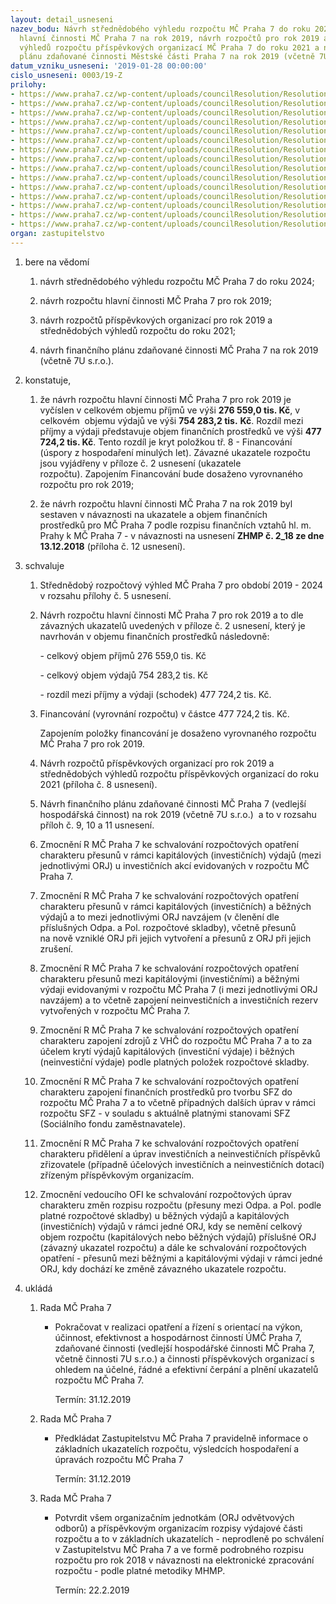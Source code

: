 ```yaml
---
layout: detail_usneseni
nazev_bodu: Návrh střednědobého výhledu rozpočtu MČ Praha 7 do roku 2024, návrh rozpočtu
  hlavní činnosti MČ Praha 7 na rok 2019, návrh rozpočtů pro rok 2019 a střednědobých
  výhledů rozpočtu příspěvkových organizací MČ Praha 7 do roku 2021 a návrh finančního
  plánu zdaňované činnosti Městské části Praha 7 na rok 2019 (včetně 7U s.r.o.)
datum_vzniku_usneseni: '2019-01-28 00:00:00'
cislo_usneseni: 0003/19-Z
prilohy:
- https://www.praha7.cz/wp-content/uploads/councilResolution/Resolutions/30535/export/f1_Navrh_SR_2019_Duvodova_zprava~426181.docx
- https://www.praha7.cz/wp-content/uploads/councilResolution/Resolutions/30535/export/f2_Ukazatele_rozpoctu~426180.xlsx
- https://www.praha7.cz/wp-content/uploads/councilResolution/Resolutions/30535/export/f3_INV_SR2019_souhrn_BP~426179.xlsx
- https://www.praha7.cz/wp-content/uploads/councilResolution/Resolutions/30535/export/f4_NIV_SR2019_BP~426178.xlsx
- https://www.praha7.cz/wp-content/uploads/councilResolution/Resolutions/30535/export/f5_Strednedoby_vyhled_MCP7_do_2024~426177.xlsx
- https://www.praha7.cz/wp-content/uploads/councilResolution/Resolutions/30535/export/f6_Bilance_prijmu_a_vydaju~426176.xlsx
- https://www.praha7.cz/wp-content/uploads/councilResolution/Resolutions/30535/export/f7_VHC_nove_pozadavky~426175.xlsx
- https://www.praha7.cz/wp-content/uploads/councilResolution/Resolutions/30535/export/f8_PO_rozpocet_a_vyhled~426174.pdf
- https://www.praha7.cz/wp-content/uploads/councilResolution/Resolutions/30535/export/f9_Financni_plan_7U_komentar~426173.pdf
- https://www.praha7.cz/wp-content/uploads/councilResolution/Resolutions/30535/export/f10_Financni_plan_7U_2019~426172.xlsx
- https://www.praha7.cz/wp-content/uploads/councilResolution/Resolutions/30535/export/f11_Financni_plan_zdanovana_cinnost_2019__RMC1~426171.doc
- https://www.praha7.cz/wp-content/uploads/councilResolution/Resolutions/30535/export/f11a_financni_plan_ZC_tabulka__naklady_vynosy~426170.xlsx
- https://www.praha7.cz/wp-content/uploads/councilResolution/Resolutions/30535/export/f12_Usneseni_Zastupitelstva_HMP_c2_18~426169.pdf
- https://www.praha7.cz/wp-content/uploads/councilResolution/Resolutions/30535/export/UsneseniRMCc001719~426168.pdf
- https://www.praha7.cz/wp-content/uploads/councilResolution/Resolutions/30535/export/export~426565.pdf
organ: zastupitelstvo
---
```

<ol class="urzList_view" id="urzList">
<li id="" class="urzClass1"><span name="1">bere na vědomí</span> 
<ol class="urzOlClass">
<li id="" class="urzClass2" style="TEXT-ALIGN: left"><span><p>návrh střednědobého výhledu rozpočtu MČ Praha 7 do roku 2024;</p></span></li>
<li id="" class="urzClass2" style="TEXT-ALIGN: left"><span><p>návrh rozpočtu hlavní činnosti MČ Praha 7 pro rok 2019;</p></span></li><li style="text-align: left;" id="" class="urzClass2"><span><p>návrh rozpočtů příspěvkových organizací pro rok 2019 a střednědobých výhledů rozpočtu do roku 2021;</p></span></li><li style="text-align: left;" id="" class="urzClass2"><span><p>návrh finančního plánu zdaňované činnosti MČ Praha 7 na rok 2019 (včetně 7U s.r.o.).<br></p></span></li></ol></li>
<li id="" class="urzClass1"><span name="50">konstatuje,</span> 
<ol class="urzOlClass">
<li id="" class="urzClass2" style="TEXT-ALIGN: left"><span><p>že návrh rozpočtu hlavní činnosti MČ Praha 7 pro rok 2019 je vyčíslen v celkovém&nbsp;objemu příjmů ve výši <strong>276 559,0 tis. Kč</strong>, v celkovém&nbsp; objemu výdajů ve výši&nbsp;<strong>754 283,2 tis.</strong> <strong>Kč</strong>. Rozdíl mezi příjmy a výdaji&nbsp;představuje objem finančních prostředků ve výši&nbsp;<strong>477 724,2 tis. Kč</strong>. Tento rozdíl je kryt položkou tř. 8 - Financování (úspory z hospodaření minulých let).&nbsp;Závazné ukazatele rozpočtu jsou vyjádřeny v příloze č. 2 usnesení (ukazatele rozpočtu).&nbsp;Zapojením Financování bude dosaženo vyrovnaného rozpočtu pro rok 2019;</p></span></li>
<li id="" class="urzClass2" style="TEXT-ALIGN: left"><span><p>že návrh rozpočtu hlavní činnosti MČ Praha 7 na rok 2019 byl sestaven v návaznosti na ukazatele a objem&nbsp;finančních prostředků&nbsp;pro MČ Praha 7 podle rozpisu&nbsp;finančních vztahů hl. m. Prahy k MČ Praha 7&nbsp;- v návaznosti na&nbsp;usnesení <strong>ZHMP č. 2_18 ze dne 13.12.2018</strong> (příloha č. 12 usnesení).</p></span></li></ol></li>
<li id="" class="urzClass1"><span name="24">schvaluje</span> 
<ol id="" class="urzOlClass">
<li id="" class="urzClass2" style="TEXT-ALIGN: left"><span><p>Střednědobý rozpočtový výhled MČ Praha 7 pro období 2019 - 2024 v rozsahu přílohy č. 5 usnesení.</p></span></li>
<li id="" class="urzClass2" style="TEXT-ALIGN: left"><span><p>Návrh rozpočtu hlavní činnosti MČ Praha 7 pro rok 2019 a to dle závazných ukazatelů uvedených v příloze č. 2 usnesení, který je navrhován v objemu finančních prostředků následovně:</p><p style="TEXT-ALIGN: left" data-mce-style="text-align: left;">- celkový objem příjmů 276 559,0 tis. Kč</p><p style="TEXT-ALIGN: left" data-mce-style="text-align: left;">- celkový objem výdajů 754 283,2 tis. Kč</p><p style="TEXT-ALIGN: left" data-mce-style="text-align: left;">- rozdíl mezi příjmy a výdaji (schodek) 477 724,2 tis. Kč.</p></span></li>
<li id="" class="urzClass2" style="TEXT-ALIGN: left"><span><p>Financování (vyrovnání rozpočtu) v částce 477 724,2 tis. Kč.</p><p>Zapojením položky financování je dosaženo vyrovnaného rozpočtu MČ Praha 7 pro rok 2019.</p></span></li><li style="text-align: left;" id="" class="urzClass2"><span><p>Návrh rozpočtů příspěvkových organizací pro rok 2019 a střednědobých výhledů rozpočtu příspěvkových organizací do roku 2021 (příloha č. 8 usnesení).</p></span></li><li style="text-align: left;" id="" class="urzClass2"><span><p>Návrh finančního plánu zdaňované činnosti MČ Praha 7 (vedlejší hospodářská činnost) na rok 2019 (včetně 7U s.r.o.)&nbsp; a to v rozsahu příloh č. 9, 10 a 11 usnesení.</p></span></li>
<li id="" class="urzClass2" style="TEXT-ALIGN: left"><span><p>Zmocnění R MČ Praha 7 ke schvalování rozpočtových opatření charakteru přesunů&nbsp;v rámci kapitálových (investičních) výdajů (mezi jednotlivými ORJ) u investičních&nbsp;akcí evidovaných v rozpočtu MČ Praha 7.</p></span></li>
<li id="" class="urzClass2" style="TEXT-ALIGN: left"><span><p>Zmocnění&nbsp;R MČ Praha 7&nbsp;ke schvalování rozpočtových opatření charakteru přesunů v rámci kapitálových (investičních) a běžných výdajů&nbsp;a to mezi jednotlivými ORJ navzájem (v členění dle příslušných Odpa. a Pol. rozpočtové skladby), včetně přesunů na&nbsp;nově vzniklé ORJ při jejich vytvoření a&nbsp;přesunů z ORJ&nbsp;při jejich zrušení.&nbsp;</p></span></li>
<li id="" class="urzClass2" style="TEXT-ALIGN: left"><span><p>Zmocnění&nbsp;R MČ Praha 7 ke schvalování rozpočtových opatření charakteru přesunů&nbsp;mezi kapitálovými (investičními) a běžnými výdaji evidovanými v rozpočtu MČ Praha 7 (i mezi jednotlivými ORJ navzájem) a to včetně zapojení neinvestičních a investičních rezerv vytvořených v rozpočtu MČ Praha 7.</p></span></li>
<li id="" class="urzClass2" style="TEXT-ALIGN: left"><span><p>Zmocnění&nbsp;R MČ Praha 7&nbsp;ke schvalování rozpočtových opatření charakteru zapojení zdrojů z VHČ do rozpočtu MČ Praha 7 a to za účelem krytí výdajů kapitálových (investiční výdaje) i běžných (neinvestiční výdaje) podle platných položek rozpočtové skladby.</p></span></li>
<li id="" class="urzClass2" style="TEXT-ALIGN: left"><span><p>Zmocnění&nbsp;R MČ Praha 7&nbsp;ke schvalování rozpočtových opatření charakteru zapojení finančních prostředků pro tvorbu SFZ do rozpočtu MČ Praha 7 a to včetně případných dalších úprav v rámci rozpočtu SFZ - v souladu s aktuálně platnými stanovami SFZ (Sociálního fondu zaměstnavatele).&nbsp;</p></span></li><li style="text-align: left;" id="" class="urzClass2"><span><p>Zmocnění&nbsp;R MČ Praha 7 ke schvalování rozpočtových opatření charakteru přidělení a úprav investičních a neinvestičních příspěvků zřizovatele (případně účelových investičních a neinvestičních dotací) zřízeným příspěvkovým organizacím.<br></p></span></li>
<li id="" class="urzClass2" style="TEXT-ALIGN: left"><span><p>Zmocnění&nbsp;vedoucího OFI ke schvalování rozpočtových úprav charakteru&nbsp;změn rozpisu rozpočtu (přesuny mezi Odpa. a Pol. podle platné rozpočtové skladby) u běžných výdajů a kapitálových (investičních) výdajů v rámci jedné ORJ, kdy se nemění celkový objem rozpočtu (kapitálových nebo běžných výdajů) příslušné ORJ (závazný ukazatel rozpočtu) a dále ke schvalování rozpočtových opatření - přesunů mezi běžnými a kapitálovými výdaji v rámci jedné ORJ, kdy dochází ke změně závazného ukazatele rozpočtu. &nbsp;&nbsp;</p></span></li>
</ol></li><li class="urzClass1" id="urzUkoly"><span name="1">ukládá</span><ol class="urzOlClass"><li class="urzClass2"><span><p>Rada MČ Praha 7</p></span><ul class="urzUlClass"><li class="urzClass3"><span><p>Pokračovat v realizaci opatření a řízení s orientací na výkon, účinnost, efektivnost a hospodárnost činností ÚMČ Praha 7, zdaňované činnosti (vedlejší hospodářské činnosti MČ Praha 7, včetně činnosti 7U s.r.o.) a činnosti příspěvkových organizací s ohledem na účelné, řádné a efektivní čerpání a plnění ukazatelů rozpočtu MČ Praha 7.</p></span><span class="urzUkolTermin">  Termín:&nbsp;31.12.2019</span></li></ul></li><li class="urzClass2"><span><p>Rada MČ Praha 7</p></span><ul class="urzUlClass"><li class="urzClass3"><span><p>Předkládat Zastupitelstvu MČ Praha 7 pravidelně informace o základních ukazatelích rozpočtu, výsledcích hospodaření a úpravách rozpočtu MČ Praha 7</p></span><span class="urzUkolTermin">  Termín:&nbsp;31.12.2019</span></li></ul></li><li class="urzClass2"><span><p>Rada MČ Praha 7</p></span><ul class="urzUlClass"><li class="urzClass3"><span><p>Potvrdit všem organizačním jednotkám (ORJ odvětvových odborů) a příspěvkovým organizacím rozpisy výdajové části rozpočtu a to v základních ukazatelích - neprodleně po schválení v Zastupitelstvu MČ Praha 7 a ve formě podrobného rozpisu rozpočtu pro rok 2018 v návaznosti na elektronické zpracování rozpočtu - podle platné metodiky MHMP.</p></span><span class="urzUkolTermin">  Termín:&nbsp;22.2.2019</span></li></ul></li></ol></li>
</ol>